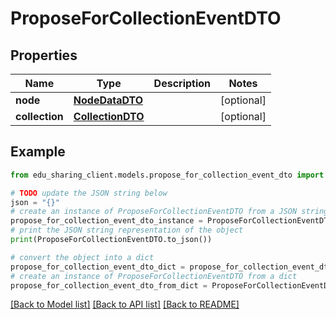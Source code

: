 # ProposeForCollectionEventDTO


## Properties

Name | Type | Description | Notes
------------ | ------------- | ------------- | -------------
**node** | [**NodeDataDTO**](NodeDataDTO.md) |  | [optional] 
**collection** | [**CollectionDTO**](CollectionDTO.md) |  | [optional] 

## Example

```python
from edu_sharing_client.models.propose_for_collection_event_dto import ProposeForCollectionEventDTO

# TODO update the JSON string below
json = "{}"
# create an instance of ProposeForCollectionEventDTO from a JSON string
propose_for_collection_event_dto_instance = ProposeForCollectionEventDTO.from_json(json)
# print the JSON string representation of the object
print(ProposeForCollectionEventDTO.to_json())

# convert the object into a dict
propose_for_collection_event_dto_dict = propose_for_collection_event_dto_instance.to_dict()
# create an instance of ProposeForCollectionEventDTO from a dict
propose_for_collection_event_dto_from_dict = ProposeForCollectionEventDTO.from_dict(propose_for_collection_event_dto_dict)
```
[[Back to Model list]](../README.md#documentation-for-models) [[Back to API list]](../README.md#documentation-for-api-endpoints) [[Back to README]](../README.md)


